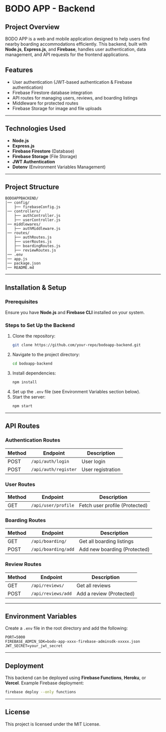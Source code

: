 # BODO APP - Backend

## Project Overview
BODO APP is a web and mobile application designed to help users find nearby boarding accommodations efficiently. This backend, built with **Node.js**, **Express.js**, and **Firebase**, handles user authentication, data management, and API requests for the frontend applications.

## Features
- User authentication (JWT-based authentication & Firebase authentication)
- Firebase Firestore database integration
- API routes for managing users, reviews, and boarding listings
- Middleware for protected routes
- Firebase Storage for image and file uploads

---

## Technologies Used
- **Node.js**
- **Express.js**
- **Firebase Firestore** (Database)
- **Firebase Storage** (File Storage)
- **JWT Authentication**
- **Dotenv** (Environment Variables Management)

---

## Project Structure
```
BODOAPPBACKEND/
│── config/
│   ├── firebaseConfig.js
│── controllers/
│   ├── authController.js
│   ├── userController.js
│── middlewares/
│   ├── authMiddleware.js
│── routes/
│   ├── authRoutes.js
│   ├── userRoutes.js
│   ├── boardingRoutes.js
│   ├── reviewRoutes.js
│── .env
│── app.js
│── package.json
│── README.md
```

---

## Installation & Setup
### Prerequisites
Ensure you have **Node.js** and **Firebase CLI** installed on your system.

### Steps to Set Up the Backend
1. Clone the repository:
   ```sh
   git clone https://github.com/your-repo/bodoapp-backend.git
   ```
2. Navigate to the project directory:
   ```sh
   cd bodoapp-backend
   ```
3. Install dependencies:
   ```sh
   npm install
   ```
4. Set up the `.env` file (see Environment Variables section below).
5. Start the server:
   ```sh
   npm start
   ```

---

## API Routes

### Authentication Routes
| Method | Endpoint       | Description |
|--------|--------------|-------------|
| POST   | `/api/auth/login`  | User login |
| POST   | `/api/auth/register`  | User registration |

### User Routes
| Method | Endpoint      | Description |
|--------|--------------|-------------|
| GET    | `/api/user/profile` | Fetch user profile (Protected) |

### Boarding Routes
| Method | Endpoint       | Description |
|--------|--------------|-------------|
| GET    | `/api/boarding/` | Get all boarding listings |
| POST   | `/api/boarding/add` | Add new boarding (Protected) |

### Review Routes
| Method | Endpoint       | Description |
|--------|--------------|-------------|
| GET    | `/api/reviews/` | Get all reviews |
| POST   | `/api/reviews/add` | Add a review (Protected) |

---

## Environment Variables
Create a `.env` file in the root directory and add the following:
```env
PORT=5000
FIREBASE_ADMIN_SDK=bodo-app-xxxx-firebase-adminsdk-xxxxx.json
JWT_SECRET=your_jwt_secret
```

---

## Deployment
This backend can be deployed using **Firebase Functions**, **Heroku**, or **Vercel**.
Example Firebase deployment:
```sh
firebase deploy --only functions
```

---

## License
This project is licensed under the MIT License.

